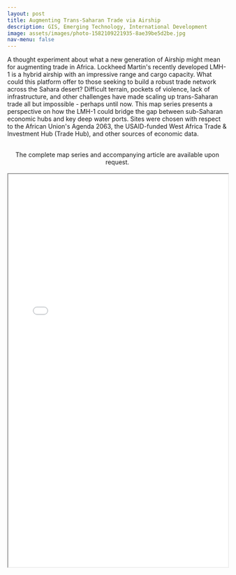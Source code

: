 ```yaml
---
layout: post
title: Augmenting Trans-Saharan Trade via Airship
description: GIS, Emerging Technology, International Development  
image: assets/images/photo-1582109221935-8ae39be5d2be.jpg
nav-menu: false
---
```



A thought experiment about what a new generation of Airship might mean for augmenting trade in Africa. Lockheed Martin's recently developed LMH-1 is a hybrid airship with an impressive range and cargo capacity. What could this platform offer to those seeking to build a robust trade network across the Sahara desert? Difficult terrain, pockets of violence, lack of infrastructure, and other challenges have made scaling up trans-Saharan trade all but impossible - perhaps until now. This map series presents a perspective on how the LMH-1 could bridge the gap between sub-Saharan economic hubs and key deep water ports. Sites were chosen with respect to the African Union's Agenda 2063, the USAID-funded West Africa Trade & Investment Hub (Trade Hub), and other sources of economic data.  
<br>
<center>The complete map series and accompanying article are available upon request.</center>
<br>
<iframe src="/portfolio/assets/images/Map_Phase1.pdf" width="100%" height= 900px>
    </iframe>
